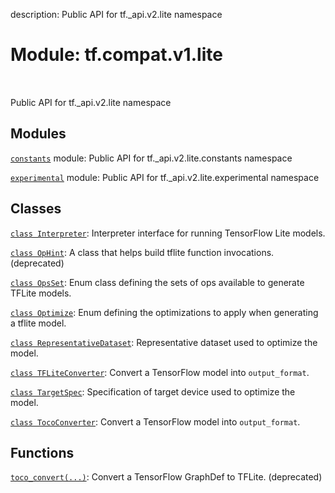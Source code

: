 description: Public API for tf._api.v2.lite namespace

<div itemscope itemtype="http://developers.google.com/ReferenceObject">
<meta itemprop="name" content="tf.compat.v1.lite" />
<meta itemprop="path" content="Stable" />
</div>

# Module: tf.compat.v1.lite

<!-- Insert buttons and diff -->

<table class="tfo-notebook-buttons tfo-api nocontent" align="left">

</table>



Public API for tf._api.v2.lite namespace



## Modules

[`constants`](../../../tf/compat/v1/lite/constants.md) module: Public API for tf._api.v2.lite.constants namespace

[`experimental`](../../../tf/compat/v1/lite/experimental.md) module: Public API for tf._api.v2.lite.experimental namespace

## Classes

[`class Interpreter`](../../../tf/lite/Interpreter.md): Interpreter interface for running TensorFlow Lite models.

[`class OpHint`](../../../tf/compat/v1/lite/OpHint.md): A class that helps build tflite function invocations. (deprecated)

[`class OpsSet`](../../../tf/lite/OpsSet.md): Enum class defining the sets of ops available to generate TFLite models.

[`class Optimize`](../../../tf/lite/Optimize.md): Enum defining the optimizations to apply when generating a tflite model.

[`class RepresentativeDataset`](../../../tf/lite/RepresentativeDataset.md): Representative dataset used to optimize the model.

[`class TFLiteConverter`](../../../tf/compat/v1/lite/TFLiteConverter.md): Convert a TensorFlow model into `output_format`.

[`class TargetSpec`](../../../tf/lite/TargetSpec.md): Specification of target device used to optimize the model.

[`class TocoConverter`](../../../tf/compat/v1/lite/TocoConverter.md): Convert a TensorFlow model into `output_format`.

## Functions

[`toco_convert(...)`](../../../tf/compat/v1/lite/toco_convert.md): Convert a TensorFlow GraphDef to TFLite. (deprecated)

